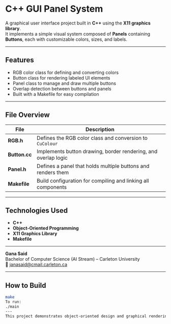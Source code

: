 # C++ GUI Panel System

A graphical user interface project built in **C++** using the **X11 graphics library**.  
It implements a simple visual system composed of **Panels** containing **Buttons**, each with customizable colors, sizes, and labels.

---

## Features
- RGB color class for defining and converting colors
- Button class for rendering labeled UI elements
- Panel class to manage and draw multiple buttons
- Overlap detection between buttons and panels
- Built with a Makefile for easy compilation

---

## File Overview
| File | Description |
|------|--------------|
| **RGB.h** | Defines the RGB color class and conversion to `CuColour` |
| **Button.cc** | Implements button drawing, border rendering, and overlap logic |
| **Panel.h** | Defines a panel that holds multiple buttons and renders them |
| **Makefile** | Build configuration for compiling and linking all components |

---

## Technologies Used
- **C++**
- **Object-Oriented Programming**
- **X11 Graphics Library**
- **Makefile**

---
**Gana Said**  
Bachelor of Computer Science (AI Stream) – Carleton University  
📧 [janasaid@cmail.carleton.ca](mailto:janasaid@cmail.carleton.ca)

---

## How to Build
```bash
make
To run:
./main
---
This project demonstrates object-oriented design and graphical rendering using low-level C++ and X11.
